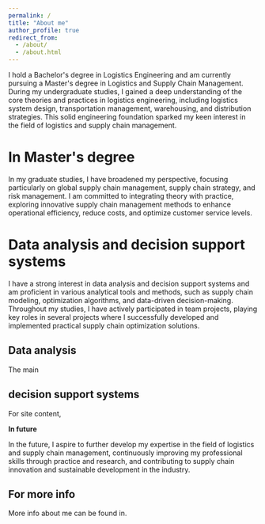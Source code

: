 ```yaml
---
permalink: /
title: "About me"
author_profile: true
redirect_from: 
  - /about/
  - /about.html
---
```

I hold a Bachelor's degree in Logistics Engineering and am currently pursuing a Master's degree in Logistics and Supply Chain Management. During my undergraduate studies, I gained a deep understanding of the core theories and practices in logistics engineering, including logistics system design, transportation management, warehousing, and distribution strategies. This solid engineering foundation sparked my keen interest in the field of logistics and supply chain management.

In Master's degree
======
In my graduate studies, I have broadened my perspective, focusing particularly on global supply chain management, supply chain strategy, and risk management. I am committed to integrating theory with practice, exploring innovative supply chain management methods to enhance operational efficiency, reduce costs, and optimize customer service levels.


Data analysis and decision support systems
======
I have a strong interest in data analysis and decision support systems and am proficient in various analytical tools and methods, such as supply chain modeling, optimization algorithms, and data-driven decision-making. Throughout my studies, I have actively participated in team projects, playing key roles in several projects where I successfully developed and implemented practical supply chain optimization solutions.

Data analysis
------
The main 

decision support systems
------
For site content, 

**In future**

In the future, I aspire to further develop my expertise in the field of logistics and supply chain management, continuously improving my professional skills through practice and research, and contributing to supply chain innovation and sustainable development in the industry.



For more info
------
More info about me can be found in.
